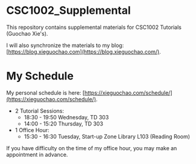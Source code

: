 # CSC1002_Supplemental
This repository contains supplemental materials for CSC1002 Tutorials (Guochao Xie's).

I will also synchronize the materials to my blog: [https://blog.xieguochao.com](https://blog.xieguochao.com/).

My Schedule
===

My personal schedule is here: [https://xieguochao.com/schedule/](https://xieguochao.com/schedule/).

- 2 Tutorial Sessions:
  - 18:30 - 19:50 Wednesday, TD 303
  - 14:00 - 15:20 Thursday, TD 303
- 1 Office Hour:
  - 15:30 - 16:30 Tuesday, Start-up Zone Library L103 (Reading Room)

If you have difficulty on the time of my office hour, you may make an appointment in advance.
